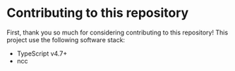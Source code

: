 # Contributing to this repository

First, thank you so much for considering contributing to this repository!
This project use the following software stack:

- TypeScript v4.7+
- ncc
